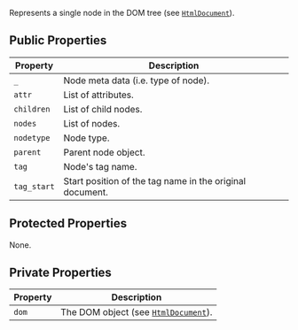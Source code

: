Represents a single node in the DOM tree (see [`HtmlDocument`](../HtmlDocument/index.md)).

## Public Properties

| Property    | Description                                              |
|-------------|----------------------------------------------------------|
| `_`         | Node meta data (i.e. type of node).                      |
| `attr`      | List of attributes.                                      |
| `children`  | List of child nodes.                                     |
| `nodes`     | List of nodes.                                           |
| `nodetype`  | Node type.                                               |
| `parent`    | Parent node object.                                      |
| `tag`       | Node's tag name.                                         |
| `tag_start` | Start position of the tag name in the original document. |

## Protected Properties

None.

## Private Properties

| Property | Description                                                      |
|----------|------------------------------------------------------------------|
| `dom`    | The DOM object (see [`HtmlDocument`](../HtmlDocument/index.md)). |